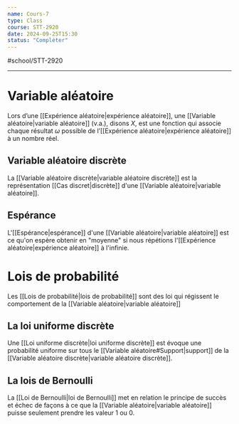 ```yaml
---
name: Cours-7
type: Class
course: STT-2920
date: 2024-09-25T15:30
status: "Compléter"
---
```

#school/STT-2920 
***

# Variable aléatoire

Lors d’une [[Expérience aléatoire|expérience aléatoire]], une [[Variable aléatoire|variable aléatoire]] (v.a.), disons $X$, est une fonction qui associe chaque résultat $\omega$ possible de l’[[Expérience aléatoire|expérience aléatoire]] à un nombre réel.

## Variable aléatoire discrète

La [[Variable aléatoire discrète|variable aléatoire discrète]] est la représentation [[Cas discret|discrète]] d'une [[Variable aléatoire|variable aléatoire]].

## Espérance

L'[[Espérance|espérance]] d'une [[Variable aléatoire|variable aléatoire]] est ce qu'on espère obtenir en "moyenne" si nous répétions l'[[Expérience aléatoire|expérience aléatoire]] à l'infinie.

# Lois de probabilité

Les [[Lois de probabilité|lois de probabilité]] sont des loi qui régissent le comportement de la [[Variable aléatoire|variable aléatoire]] 

## La loi uniforme discrète

Une [[Loi uniforme discrète|loi uniforme discrète]] est évoque une probabilité uniforme sur tous le [[Variable aléatoire#Support|support]] de la [[Variable aléatoire discrète|variable aléatoire discrète]].

## La lois de Bernoulli
La [[Loi de Bernoulli|loi de Bernoulli]] met en relation le principe de succès et échec de façons à ce que la [[Variable aléatoire|variable aléatoire]] puisse seulement prendre les valeur $1$ ou $0$.